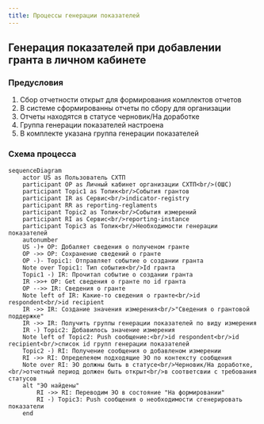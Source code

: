 ```yaml
---
title: Процессы генерации показателей
---
```

## Генерация показателей при добавлении гранта в личном кабинете
### Предусловия
1. Сбор отчетности открыт для формирования комплектов отчетов
2. В системе сформированны отчеты по сбору для организации
3. Отчеты находятся в статусе черновик/На доработке
4. Группа генерации показателей настроена
5. В комплекте указана группа генерации показателей
### Схема процесса
```mermaid
sequenceDiagram
    actor US as Пользователь СХТП
    participant OP as Личный кабинет организации СХТП<br/>(ОШС)
    participant Topic1 as Топик<br/>События грантов
    participant IR as Сервис<br/>indicator-registry
    participant RR as reporting-reglaments
    participant Topic2 as Топик<br/>События измерений
    participant RI as Сервис<br/>reporting-instance
    participant Topic3 as Топик<br/>Необходимости генерации показателей
    autonumber
    US -)+ OP: Добаляет сведения о полученом гранте
    OP ->> OP: Сохранение сведений о гранте
    OP -)- Topic1: Отправляет событие о создании гранта
    Note over Topic1: Тип события<br/>Id гранта
    Topic1 -) IR: Прочитал событие о создании гранта
    IR ->>+ OP: Get сведения о гранте по id гранта
    OP -->> IR: Cведения о гранте
    Note left of IR: Какие-то сведения о гранте<br/>id respondent<br/>id recipient
    IR ->> IR: Создание значения измерения<br/>"Сведения о грантовой поддержке"
    IR ->> IR: Получить группы генерации показателей по виду измерения
    IR -) Topic2: Добавилось значение измерения
    Note left of Topic2: Push сообщение:<br/>id respondent<br/>id recipient<br/>список id групп генерации показателей
    Topic2 -) RI: Получение сообщения о добавленом измерении
    RI ->> RI: Определеяем подходящие ЭО по контексту сообщения
    Note over RI: ЭО должны быть в статусе<br/>Черновик/На доработке,<br/>отчетный период должен быть открыт<br/>в соответсвии с требования статусов
    alt "ЭО найдены"
        RI ->> RI: Переводим ЭО в состояние "На формировании"
        RI -) Topic3: Push сообщения о необходимости сгенерировать показатели
    end
```
